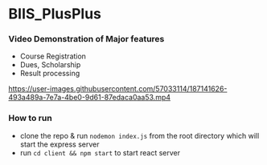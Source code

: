 # BIIS_PlusPlus
### Video Demonstration of Major features
- Course Registration
- Dues, Scholarship
- Result processing


https://user-images.githubusercontent.com/57033114/187141626-493a489a-7e7a-4be0-9d61-87edaca0aa53.mp4


### How to run
- clone the repo & run `nodemon index.js` from the root directory which will start the express server
- run `cd client && npm start` to start react server



